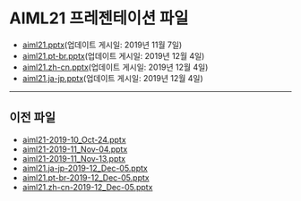 <!--
This is a machine generated file, and should not be edited, as it will be overwritten with future updates.
-->

# <a name="aiml21-presentation-files"></a>AIML21 프레젠테이션 파일

- [aiml21.pptx](https://globaleventcdn.blob.core.windows.net/assets/aiml/aiml21/aiml21.pptx)(업데이트 게시일: 2019년 11월 7일)
- [aiml21.pt-br.pptx](https://globaleventcdn.blob.core.windows.net/assets/aiml/aiml21/aiml21.pt-br.pptx)(업데이트 게시일: 2019년 12월 4일)
- [aiml21.zh-cn.pptx](https://globaleventcdn.blob.core.windows.net/assets/aiml/aiml21/aiml21.zh-cn.pptx)(업데이트 게시일: 2019년 12월 4일)
- [aiml21.ja-jp.pptx](https://globaleventcdn.blob.core.windows.net/assets/aiml/aiml21/aiml21.ja-jp.pptx)(업데이트 게시일: 2019년 12월 4일)
---
## <a name="historical-files"></a>이전 파일
- [aiml21-2019-10_Oct-24.pptx](https://globaleventcdn.blob.core.windows.net/assets/aiml/aiml21/aiml21-2019-10_Oct-24.pptx)
- [aiml21-2019-11_Nov-04.pptx](https://globaleventcdn.blob.core.windows.net/assets/aiml/aiml21/aiml21-2019-11_Nov-04.pptx)
- [aiml21-2019-11_Nov-13.pptx](https://globaleventcdn.blob.core.windows.net/assets/aiml/aiml21/aiml21-2019-11_Nov-13.pptx)
- [aiml21.ja-jp-2019-12_Dec-05.pptx](https://globaleventcdn.blob.core.windows.net/assets/aiml/aiml21/aiml21.ja-jp-2019-12_Dec-05.pptx)
- [aiml21.pt-br-2019-12_Dec-05.pptx](https://globaleventcdn.blob.core.windows.net/assets/aiml/aiml21/aiml21.pt-br-2019-12_Dec-05.pptx)
- [aiml21.zh-cn-2019-12_Dec-05.pptx](https://globaleventcdn.blob.core.windows.net/assets/aiml/aiml21/aiml21.zh-cn-2019-12_Dec-05.pptx)


